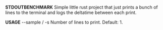 **STDOUTBENCHMARK**
Simple little rust project that just prints a bunch of lines to the terminal and logs the deltatime between each print.

**USAGE**
--sample / -s
Number of lines to print.
Default: 1.
